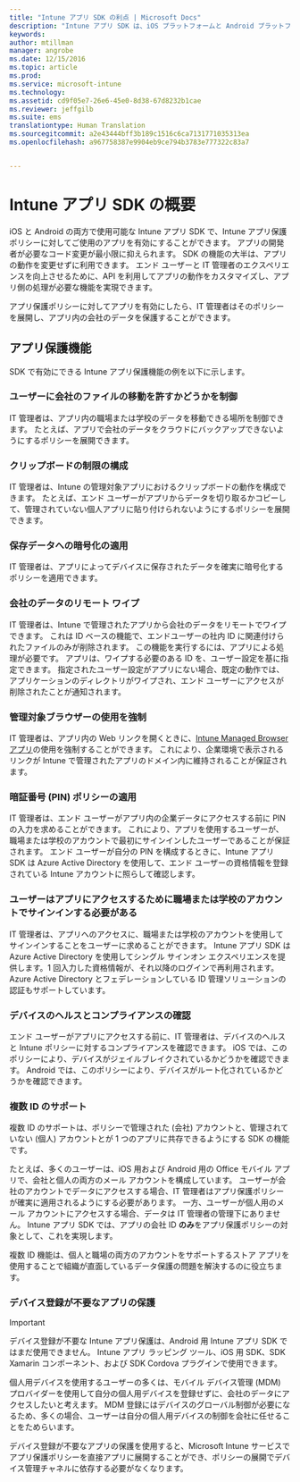 ```yaml
---
title: "Intune アプリ SDK の利点 | Microsoft Docs"
description: "Intune アプリ SDK は、iOS プラットフォームと Android プラットフォームの両方で利用でき、Microsoft Intune を使ったモバイル アプリ管理機能が有効になります。"
keywords: 
author: mtillman
manager: angrobe
ms.date: 12/15/2016
ms.topic: article
ms.prod: 
ms.service: microsoft-intune
ms.technology: 
ms.assetid: cd9f05e7-26e6-45e0-8d38-67d8232b1cae
ms.reviewer: jeffgilb
ms.suite: ems
translationtype: Human Translation
ms.sourcegitcommit: a2e43444bff3b189c1516c6ca7131771035313ea
ms.openlocfilehash: a967758387e9904eb9ce794b3783e777322c83a7


---
```


# <a name="intune-app-sdk-overview"></a>Intune アプリ SDK の概要
iOS と Android の両方で使用可能な Intune アプリ SDK で、Intune アプリ保護ポリシーに対してご使用のアプリを有効にすることができます。 アプリの開発者が必要なコード変更が最小限に抑えられます。 SDK の機能の大半は、アプリの動作を変更せずに利用できます。 エンド ユーザーと IT 管理者のエクスペリエンスを向上させるために、API を利用してアプリの動作をカスタマイズし、アプリ側の処理が必要な機能を実現できます。

アプリ保護ポリシーに対してアプリを有効にしたら、IT 管理者はそのポリシーを展開し、アプリ内の会社のデータを保護することができます。

## <a name="app-protection-features"></a>アプリ保護機能

SDK で有効にできる Intune アプリ保護機能の例を以下に示します。

### <a name="control-users-ability-to-move-corporate-files"></a>ユーザーに会社のファイルの移動を許すかどうかを制御
IT 管理者は、アプリ内の職場または学校のデータを移動できる場所を制御できます。 たとえば、アプリで会社のデータをクラウドにバックアップできないようにするポリシーを展開できます。

### <a name="configure-clipboard-restrictions"></a>クリップボードの制限の構成
IT 管理者は、Intune の管理対象アプリにおけるクリップボードの動作を構成できます。 たとえば、エンド ユーザーがアプリからデータを切り取るかコピーして、管理されていない個人アプリに貼り付けられないようにするポリシーを展開できます。

### <a name="enforce-encryption-on-saved-data"></a>保存データへの暗号化の適用
IT 管理者は、アプリによってデバイスに保存されたデータを確実に暗号化するポリシーを適用できます。

### <a name="remotely-wipe-corporate-data"></a>会社のデータのリモート ワイプ
IT 管理者は、Intune で管理されたアプリから会社のデータをリモートでワイプできます。 これは ID ベースの機能で、エンドユーザーの社内 ID に関連付けられたファイルのみが削除されます。 この機能を実行するには、アプリによる処理が必要です。 アプリは、ワイプする必要のある ID を、ユーザー設定を基に指定できます。 指定されたユーザー設定がアプリにない場合、既定の動作では、アプリケーションのディレクトリがワイプされ、エンド ユーザーにアクセスが削除されたことが通知されます。

### <a name="enforce-the-use-of-a-managed-browser"></a>管理対象ブラウザーの使用を強制
IT 管理者は、アプリ内の Web リンクを開くときに、[Intune Managed Browser アプリ](../deploy-use/manage-internet-access-using-managed-browser-policies.md)の使用を強制することができます。 これにより、企業環境で表示されるリンクが Intune で管理されたアプリのドメイン内に維持されることが保証されます。

### <a name="enforce-a-pin-policy"></a>暗証番号 (PIN) ポリシーの適用
IT 管理者は、エンド ユーザーがアプリ内の企業データにアクセスする前に PIN の入力を求めることができます。 これにより、アプリを使用するユーザーが、職場または学校のアカウントで最初にサインインしたユーザーであることが保証されます。 エンド ユーザーが自分の PIN を構成するときに、Intune アプリ SDK は Azure Active Directory を使用して、エンド ユーザーの資格情報を登録されている Intune アカウントに照らして確認します。

### <a name="require-users-to-sign-in-with-work-or-school-account-for-app-access"></a>ユーザーはアプリにアクセスするために職場または学校のアカウントでサインインする必要がある
IT 管理者は、アプリへのアクセスに、職場または学校のアカウントを使用してサインインすることをユーザーに求めることができます。 Intune アプリ SDK は Azure Active Directory を使用してシングル サインオン エクスペリエンスを提供します。1 回入力した資格情報が、それ以降のログインで再利用されます。 Azure Active Directory とフェデレーションしている ID 管理ソリューションの認証もサポートしています。

### <a name="check-device-health-and-compliance"></a>デバイスのヘルスとコンプライアンスの確認
エンド ユーザーがアプリにアクセスする前に、IT 管理者は、デバイスのヘルスと Intune ポリシーに対するコンプライアンスを確認できます。 iOS では、このポリシーにより、デバイスがジェイルブレイクされているかどうかを確認できます。 Android では、このポリシーにより、デバイスがルート化されているかどうかを確認できます。

### <a name="multi-identity-support"></a>複数 ID のサポート
複数 ID のサポートは、ポリシーで管理された (会社) アカウントと、管理されていない (個人) アカウントとが 1 つのアプリに共存できるようにする SDK の機能です。

たとえば、多くのユーザーは、iOS 用および Android 用の Office モバイル アプリで、会社と個人の両方のメール アカウントを構成しています。 ユーザーが会社のアカウントでデータにアクセスする場合、IT 管理者はアプリ保護ポリシーが確実に適用されるようにする必要があります。 一方、ユーザーが個人用のメール アカウントにアクセスする場合、データは IT 管理者の管理下にありません。 Intune アプリ SDK では、アプリの会社 ID **のみ**をアプリ保護ポリシーの対象として、これを実現します。

複数 ID 機能は、個人と職場の両方のアカウントをサポートするストア アプリを使用することで組織が直面しているデータ保護の問題を解決するのに役立ちます。


### <a name="app-protection-without-device-enrollment"></a>デバイス登録が不要なアプリの保護

>[!IMPORTANT]
>デバイス登録が不要な Intune アプリ保護は、Android 用 Intune アプリ SDK ではまだ使用できません。 Intune アプリ ラッピング ツール、iOS 用 SDK、SDK Xamarin コンポーネント、および SDK Cordova プラグインで使用できます。


個人用デバイスを使用するユーザーの多くは、モバイル デバイス管理 (MDM) プロバイダーを使用して自分の個人用デバイスを登録せずに、会社のデータにアクセスしたいと考えます。 MDM 登録にはデバイスのグローバル制御が必要になるため、多くの場合、ユーザーは自分の個人用デバイスの制御を会社に任せることをためらいます。

デバイス登録が不要なアプリの保護を使用すると、Microsoft Intune サービスでアプリ保護ポリシーを直接アプリに展開することができ、ポリシーの展開でデバイス管理チャネルに依存する必要がなくなります。



<!--HONumber=Dec16_HO5-->


